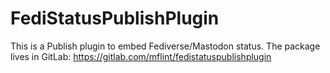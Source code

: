 # FediStatusPublishPlugin
This is a Publish plugin to embed Fediverse/Mastodon status. The package lives in GitLab: https://gitlab.com/mflint/fedistatuspublishplugin
